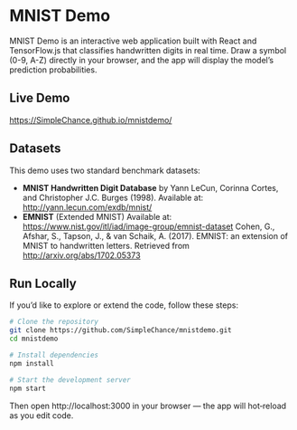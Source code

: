 # MNIST Demo

MNIST Demo is an interactive web application built with React and TensorFlow.js that classifies handwritten digits in real time. Draw a symbol (0-9, A-Z) directly in your browser, and the app will display the model’s prediction probabilities.

## Live Demo

https://SimpleChance.github.io/mnistdemo/

## Datasets

This demo uses two standard benchmark datasets:

- **MNIST Handwritten Digit Database** by Yann LeCun, Corinna Cortes, and Christopher J.C. Burges (1998). Available at: http://yann.lecun.com/exdb/mnist/
- **EMNIST** (Extended MNIST) Available at: https://www.nist.gov/itl/iad/image-group/emnist-dataset Cohen, G., Afshar, S., Tapson, J., & van Schaik, A. (2017). EMNIST: an extension of MNIST to handwritten letters. Retrieved from http://arxiv.org/abs/1702.05373


## Run Locally

If you’d like to explore or extend the code, follow these steps:

```bash
# Clone the repository
git clone https://github.com/SimpleChance/mnistdemo.git
cd mnistdemo

# Install dependencies
npm install

# Start the development server
npm start
```

Then open http://localhost:3000 in your browser — the app will hot‑reload as you edit code.
